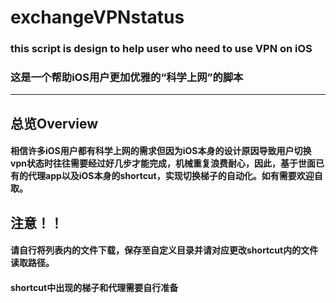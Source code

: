 # exchangeVPNstatus
### this script is design to help user who need to use VPN on iOS
### 这是一个帮助iOS用户更加优雅的“科学上网”的脚本
***
## 总览Overview
#### 相信许多iOS用户都有科学上网的需求但因为iOS本身的设计原因导致用户切换vpn状态时往往需要经过好几步才能完成，机械重复浪费耐心，因此，基于世面已有的代理app以及iOS本身的shortcut，实现切换梯子的自动化。如有需要欢迎自取。
## **注意！！**
#### 请自行将列表内的文件下载，保存至自定义目录并请对应更改shortcut内的文件读取路径。
#### shortcut中出现的梯子和代理需要自行准备
